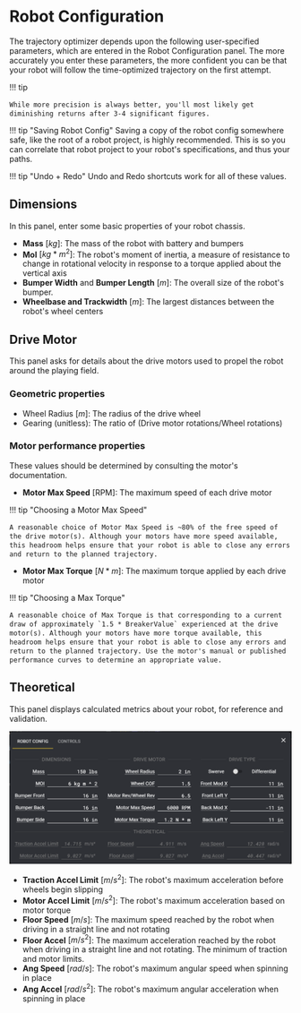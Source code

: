 # Robot Configuration

The trajectory optimizer depends upon the following user-specified parameters, which are entered in the Robot Configuration panel. The more accurately you enter these parameters, the more confident you can be that your robot will follow the time-optimized trajectory on the first attempt.

!!! tip

    While more precision is always better, you'll most likely get diminishing returns after 3-4 significant figures.

!!! tip "Saving Robot Config"
    Saving a copy of the robot config somewhere safe, like the root of a robot project, is highly recommended. This is so you can correlate that robot project to your robot's specifications, and thus your paths.

!!! tip "Undo + Redo"
    Undo and Redo shortcuts work for all of these values.

## Dimensions

In this panel, enter some basic properties of your robot chassis.

- **Mass** $[kg]$: The mass of the robot with battery and bumpers
- **MoI** $[kg * m^2]$: The robot's moment of inertia, a measure of resistance to change in rotational velocity in response to a torque applied about the vertical axis
- **Bumper Width** and **Bumper Length** $[m]$: The overall size of the robot's bumper.
- **Wheelbase and Trackwidth** $[m]$: The largest distances between the robot's wheel centers

## Drive Motor

This panel asks for details about the drive motors used to propel the robot around the playing field.

### Geometric properties

- Wheel Radius $[m]$: The radius of the drive wheel
- Gearing (unitless): The ratio of $(\text{Drive motor rotations} / \text{Wheel rotations})$

### Motor performance properties

These values should be determined by consulting the motor's documentation.

- **Motor Max Speed** $[\text{RPM}]$: The maximum speed of each drive motor

!!! tip "Choosing a Motor Max Speed"

    A reasonable choice of Motor Max Speed is ~80% of the free speed of the drive motor(s). Although your motors have more speed available, this headroom helps ensure that your robot is able to close any errors and return to the planned trajectory.

- **Motor Max Torque** $[N * m]$: The maximum torque applied by each drive motor

!!! tip "Choosing a Max Torque"

    A reasonable choice of Max Torque is that corresponding to a current draw of approximately `1.5 * BreakerValue` experienced at the drive motor(s). Although your motors have more torque available, this headroom helps ensure that your robot is able to close any errors and return to the planned trajectory. Use the motor's manual or published performance curves to determine an appropriate value.

## Theoretical

This panel displays calculated metrics about your robot, for reference and validation.

![robot-config-theoretical.png](../media/robot-config-theoretical.png)

- **Traction Accel Limit**  $[m/s^2]$: The robot's maximum acceleration before wheels begin slipping
- **Motor Accel Limit** $[m/s^2]$: The robot's maximum acceleration based on motor torque
- **Floor Speed** $[m/s]$: The maximum speed reached by the robot when driving in a straight line and not rotating
- **Floor Accel** $[m/s^2]$: The maximum acceleration reached by the robot when driving in a straight line and not rotating. The minimum of traction and motor limits.
- **Ang Speed** $[rad/s]$: The robot's maximum angular speed when spinning in place
- **Ang Accel** $[rad/s^2]$: The robot's maximum angular acceleration when spinning in place
